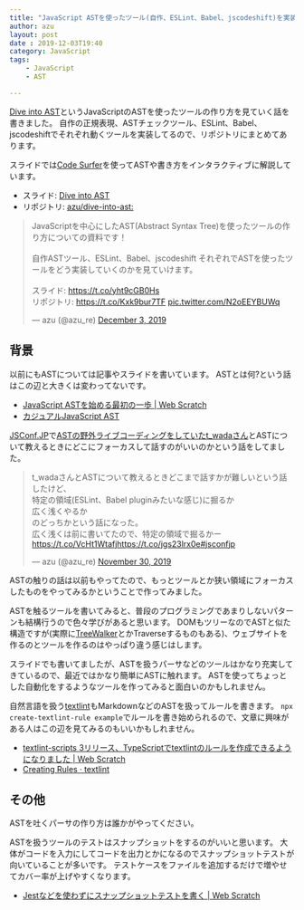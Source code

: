 ```yaml
---
title: "JavaScript ASTを使ったツール(自作、ESLint、Babel、jscodeshift)を実装する話"
author: azu
layout: post
date : 2019-12-03T19:40
category: JavaScript 
tags:
    - JavaScript
    - AST

---
```


[Dive into AST](https://dive-into-ast.netlify.com/)というJavaScriptのASTを使ったツールの作り方を見ていく話を書きました。
自作の正規表現、ASTチェックツール、ESLint、Babel、jscodeshiftでそれぞれ動くツールを実装してるので、リポジトリにまとめてあります。

スライドでは[Code Surfer](https://github.com/pomber/code-surfer)を使ってASTや書き方をインタラクティブに解説しています。

- スライド: [Dive into AST](https://dive-into-ast.netlify.com/)
- リポジトリ: [azu/dive-into-ast:](https://github.com/azu/dive-into-ast)

<blockquote class="twitter-tweet"><p lang="ja" dir="ltr">JavaScriptを中心にしたAST(Abstract Syntax Tree)を使ったツールの作り方についての資料です！<br><br>自作ASTツール、ESLint、Babel、jscodeshift それぞれでASTを使ったツールをどう実装していくのかを見ていけます。<br><br>スライド: <a href="https://t.co/yht9cGB0Hs">https://t.co/yht9cGB0Hs</a><br>リポジトリ: <a href="https://t.co/Kxk9bur7TF">https://t.co/Kxk9bur7TF</a> <a href="https://t.co/N2oEEYBUWq">pic.twitter.com/N2oEEYBUWq</a></p>&mdash; azu (@azu_re) <a href="https://twitter.com/azu_re/status/1201802003095011328?ref_src=twsrc%5Etfw">December 3, 2019</a></blockquote>
<script async src="https://platform.twitter.com/widgets.js" charset="utf-8"></script>

## 背景

以前にもASTについては記事やスライドを書いています。
ASTとは何?という話はこの辺と大きくは変わってないです。

- [JavaScript ASTを始める最初の一歩 | Web Scratch](https://efcl.info/2016/03/06/ast-first-step/)
- [カジュアルJavaScript AST](https://azu.github.io/slide/JSojisan/#8)

[JSConf.JP](https://jsconf.jp/2019/)で[ASTの野外ライブコーディングをしていたt_wadaさん](https://jsconf.jp/2019/talk/takuto-wada)とASTについて教えるときにどこにフォーカスして話すのがいいのかという話をしてました。

<blockquote class="twitter-tweet"><p lang="ja" dir="ltr">t_wadaさんとASTについて教えるときどこまで話すかが難しいという話したけど、<br>特定の領域(ESLint、Babel pluginみたいな感じ)に掘るか<br>広く浅くやるか<br>のどっちかという話になった。<br>広く浅くは前に書いてたので、特定の領域で掘るかー<a href="https://t.co/VcHt1Wtafj">https://t.co/VcHt1Wtafj</a><a href="https://t.co/jgs23lrx0e">https://t.co/jgs23lrx0e</a><a href="https://twitter.com/hashtag/jsconfjp?src=hash&amp;ref_src=twsrc%5Etfw">#jsconfjp</a></p>&mdash; azu (@azu_re) <a href="https://twitter.com/azu_re/status/1200698005478760448?ref_src=twsrc%5Etfw">November 30, 2019</a></blockquote>
<script async src="https://platform.twitter.com/widgets.js" charset="utf-8"></script> 

ASTの触りの話は以前もやってたので、もっとツールとか狭い領域にフォーカスしたものをやってみるかということで作ってみました。

ASTを触るツールを書いてみると、普段のプログラミングであまりしないパターンも結構行うので色々学びがあると思います。
DOMもツリーなのでASTと似た構造ですが(実際に[TreeWalker](https://developer.mozilla.org/en-US/docs/Web/API/TreeWalker)とかTraverseするものもある)、ウェブサイトを作るのとツールを作るのはやっぱり違う感じはします。

スライドでも書いてましたが、ASTを扱うパーサなどのツールはかなり充実してきているので、最近ではかなり簡単にASTに触れます。
ASTを使ってちょっとした自動化をするようなツールを作ってみると面白いのかもしれません。

自然言語を扱う[textlint](https://textlint.github.io/)もMarkdownなどのASTを扱ってルールを書きます。
`npx create-textlint-rule example`でルールを書き始められるので、文章に興味がある人はこの辺を見てみるのもいいかもしれません。

- [textlint-scripts 3リリース、TypeScriptでtextlintのルールを作成できるようになりました | Web Scratch](https://efcl.info/2019/10/21/textlint-scripts-3/)
- [Creating Rules · textlint](https://textlint.github.io/docs/rule.html)

## その他

ASTを吐くパーサの作り方は誰かがやってください。

ASTを扱うツールのテストはスナップショットをするのがいいと思います。
大体がコードを入力にしてコードを出力とかになるのでスナップショットテストが向いていることが多いです。
テストケースをファイルを追加するだけで増やせてカバー率が上げやすくなります。

- [Jestなどを使わずにスナップショットテストを書く | Web Scratch](https://github.com/efcl/efcl.github.io/edit/develop/_posts/2018/2018-02-02-snapshot-test.md)